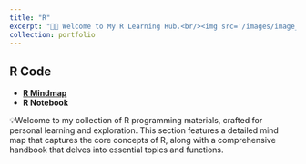 ```yaml
---
title: "R"
excerpt: "👋🏻 Welcome to My R Learning Hub.<br/><img src='/images/image_r.png'>"
collection: portfolio
---
```

## R Code

 - **[R Mindmap](https://www.canva.com/design/DAGU2ziLJ8c/UyF-hDmdJdnrTYlZg3n7nA/view?utm_content=DAGU2ziLJ8c&utm_campaign=designshare&utm_medium=link&utm_source=editor)**
 - **R Notebook**

💡Welcome to my collection of R programming materials, crafted for personal learning and exploration. This section features a detailed mind map that captures the core concepts of R, along with a comprehensive handbook that delves into essential topics and functions.
